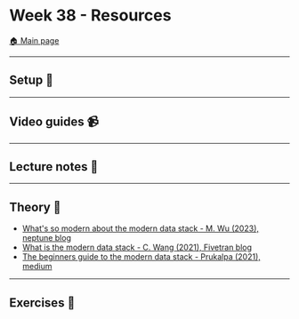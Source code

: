 # Week 38 - Resources

[:house: Main page](https://github.com/kokchun/Data-engineering-AI22)

---
## Setup :wrench:

---   
## Video guides :video_camera:


---
## Lecture notes :book:


---
## Theory :book:

- [What's so modern about the modern data stack - M. Wu (2023), neptune blog](https://neptune.ai/blog/modern-data-stack)
- [What is the modern data stack - C. Wang (2021), Fivetran blog](https://www.fivetran.com/blog/what-is-the-modern-data-stack)
- [The beginners guide to the modern data stack - Prukalpa (2021), medium](https://towardsdatascience.com/the-beginners-guide-to-the-modern-data-stack-d1c54bd1793e)


---
## Exercises :running:
